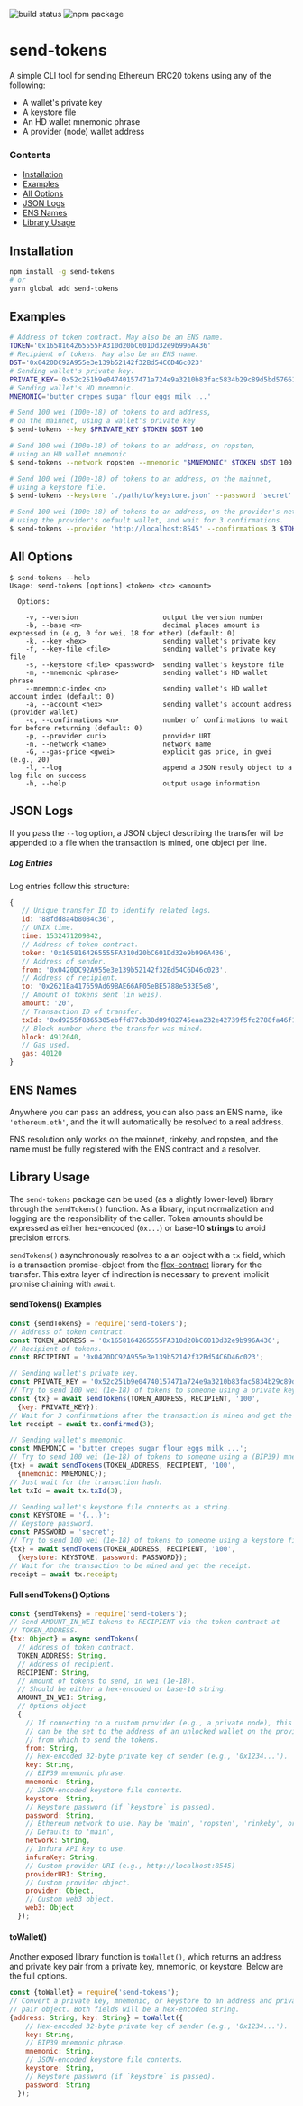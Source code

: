 ![build status](https://travis-ci.org/cluracan/send-tokens.svg?branch=master)
![npm package](https://badge.fury.io/js/send-tokens.svg)

# send-tokens
A simple CLI tool for sending Ethereum ERC20 tokens using any of the following:

- A wallet's private key
- A keystore file
- An HD wallet mnemonic phrase
- A provider (node) wallet address

### Contents

- [Installation](#installation)
- [Examples](#examples)
- [All Options](#all-options)
- [JSON Logs](#json-logs)
- [ENS Names](#ens-names)
- [Library Usage](#library-usage)

## Installation
```bash
npm install -g send-tokens
# or
yarn global add send-tokens
```

## Examples
```bash
# Address of token contract. May also be an ENS name.
TOKEN='0x1658164265555FA310d20bC601Dd32e9b996A436'
# Recipient of tokens. May also be an ENS name.
DST='0x0420DC92A955e3e139b52142f32Bd54C6D46c023'
# Sending wallet's private key.
PRIVATE_KEY='0x52c251b9e04740157471a724e9a3210b83fac5834b29c89d5bd57661bd2a7057'
# Sending wallet's HD mnemonic.
MNEMONIC='butter crepes sugar flour eggs milk ...'

# Send 100 wei (100e-18) of tokens to and address,
# on the mainnet, using a wallet's private key
$ send-tokens --key $PRIVATE_KEY $TOKEN $DST 100

# Send 100 wei (100e-18) of tokens to an address, on ropsten,
# using an HD wallet mnemonic
$ send-tokens --network ropsten --mnemonic "$MNEMONIC" $TOKEN $DST 100

# Send 100 wei (100e-18) of tokens to an address, on the mainnet,
# using a keystore file.
$ send-tokens --keystore './path/to/keystore.json' --password 'secret' $TOKEN $DST 100

# Send 100 wei (100e-18) of tokens to an address, on the provider's network,
# using the provider's default wallet, and wait for 3 confirmations.
$ send-tokens --provider 'http://localhost:8545' --confirmations 3 $TOKEN $DST 100
```

## All Options
```
$ send-tokens --help
Usage: send-tokens [options] <token> <to> <amount>

  Options:

    -v, --version                     output the version number
    -b, --base <n>                    decimal places amount is expressed in (e.g, 0 for wei, 18 for ether) (default: 0)
    -k, --key <hex>                   sending wallet's private key
    -f, --key-file <file>             sending wallet's private key file
    -s, --keystore <file> <password>  sending wallet's keystore file
    -m, --mnemonic <phrase>           sending wallet's HD wallet phrase
    --mnemonic-index <n>              sending wallet's HD wallet account index (default: 0)
    -a, --account <hex>               sending wallet's account address (provider wallet)
    -c, --confirmations <n>           number of confirmations to wait for before returning (default: 0)
    -p, --provider <uri>              provider URI
    -n, --network <name>              network name
    -G, --gas-price <gwei>            explicit gas price, in gwei (e.g., 20)
    -l, --log                         append a JSON resuly object to a log file on success
    -h, --help                        output usage information
```

## JSON Logs
If you pass the `--log` option, a JSON object describing the transfer
will be appended to a file when the transaction is mined, one object per line.

##### Log Entries
Log entries follow this structure:
```js
{
   // Unique transfer ID to identify related logs.
   id: '88fdd8a4b8084c36',
   // UNIX time.
   time: 1532471209842,
   // Address of token contract.
   token: '0x1658164265555FA310d20bC601Dd32e9b996A436',
   // Address of sender.
   from: '0x0420DC92A955e3e139b52142f32Bd54C6D46c023',
   // Address of recipient.
   to: '0x2621Ea417659Ad69BAE66AF05eBE5788e533E5e8',
   // Amount of tokens sent (in weis).
   amount: '20',
   // Transaction ID of transfer.
   txId: '0xd9255f8365305ebffd77cb30d09f82745eaa232e42739f5fc2788fa46f1347e3',
   // Block number where the transfer was mined.
   block: 4912040,
   // Gas used.
   gas: 40120
}
```

## ENS Names
Anywhere you can pass an address, you can also pass an ENS name, like
`'ethereum.eth'`, and the it will automatically be resolved to a real
address.

ENS resolution only works on the mainnet, rinkeby, and ropsten, and the name
must be fully registered with the ENS contract and a resolver.


## Library Usage
The `send-tokens` package can be used (as a slightly lower-level) library through
the `sendTokens()` function. As a library, input normalization and logging are
the responsibility of the caller. Token amounts should be expressed as either
hex-encoded (`0x...`) or base-10 **strings** to avoid precision errors.

`sendTokens()` asynchronously resolves to a an object with a `tx` field, which
is a transaction promise-object from the [flex-contract](https://github.com/cluracan/flex-contract#transaction-promises)
library for the transfer. This extra layer of indirection is necessary to
prevent implicit promise chaining with `await`.

#### sendTokens() Examples

```js
const {sendTokens} = require('send-tokens');
// Address of token contract.
const TOKEN_ADDRESS = '0x1658164265555FA310d20bC601Dd32e9b996A436';
// Recipient of tokens.
const RECIPIENT = '0x0420DC92A955e3e139b52142f32Bd54C6D46c023';

// Sending wallet's private key.
const PRIVATE_KEY = '0x52c251b9e04740157471a724e9a3210b83fac5834b29c89d5bd57661bd2a7057';
// Try to send 100 wei (1e-18) of tokens to someone using a private key.
const {tx} = await sendTokens(TOKEN_ADDRESS, RECIPIENT, '100',
  {key: PRIVATE_KEY});
// Wait for 3 confirmations after the transaction is mined and get the receipt.
let receipt = await tx.confirmed(3);

// Sending wallet's mnemonic.
const MNEMONIC = 'butter crepes sugar flour eggs milk ...';
// Try to send 100 wei (1e-18) of tokens to someone using a (BIP39) mnemonic phrase.
{tx} = await sendTokens(TOKEN_ADDRESS, RECIPIENT, '100',
  {mnemonic: MNEMONIC});
// Just wait for the transaction hash.
let txId = await tx.txId(3);

// Sending wallet's keystore file contents as a string.
const KEYSTORE = '{...}';
// Keystore password.
const PASSWORD = 'secret';
// Try to send 100 wei (1e-18) of tokens to someone using a keystore file.
{tx} = await sendTokens(TOKEN_ADDRESS, RECIPIENT, '100',
  {keystore: KEYSTORE, password: PASSWORD});
// Wait for the transaction to be mined and get the receipt.
receipt = await tx.receipt;
```

#### Full sendTokens() Options

```js
const {sendTokens} = require('send-tokens');
// Send AMOUNT_IN_WEI tokens to RECIPIENT via the token contract at
// TOKEN_ADDRESS.
{tx: Object} = async sendTokens(
  // Address of token contract.
  TOKEN_ADDRESS: String,
  // Address of recipient.
  RECIPIENT: String,
  // Amount of tokens to send, in wei (1e-18).
  // Should be either a hex-encoded or base-10 string.
  AMOUNT_IN_WEI: String,
  // Options object
  {
    // If connecting to a custom provider (e.g., a private node), this
    // can be the set to the address of an unlocked wallet on the provider
    // from which to send the tokens.
    from: String,
    // Hex-encoded 32-byte private key of sender (e.g., '0x1234...').
    key: String,
    // BIP39 mnemonic phrase.
    mnemonic: String,
    // JSON-encoded keystore file contents.
    keystore: String,
    // Keystore password (if `keystore` is passed).
    password: String,
    // Ethereum network to use. May be 'main', 'ropsten', 'rinkeby', or 'kovan'.
    // Defaults to 'main',
    network: String,
    // Infura API key to use.
    infuraKey: String,
    // Custom provider URI (e.g., http://localhost:8545)
    providerURI: String,
    // Custom provider object.
    provider: Object,
    // Custom web3 object.
    web3: Object
  });
```

#### toWallet()
Another exposed library function is `toWallet()`, which returns an address
and private key pair from a private key, mnemonic, or keystore. Below are the
full options.

```js
const {toWallet} = require('send-tokens');
// Convert a private key, mnemonic, or keystore to an address and private-key
// pair object. Both fields will be a hex-encoded string.
{address: String, key: String} = toWallet({
    // Hex-encoded 32-byte private key of sender (e.g., '0x1234...').
    key: String,
    // BIP39 mnemonic phrase.
    mnemonic: String,
    // JSON-encoded keystore file contents.
    keystore: String,
    // Keystore password (if `keystore` is passed).
    password: String
  });
```
